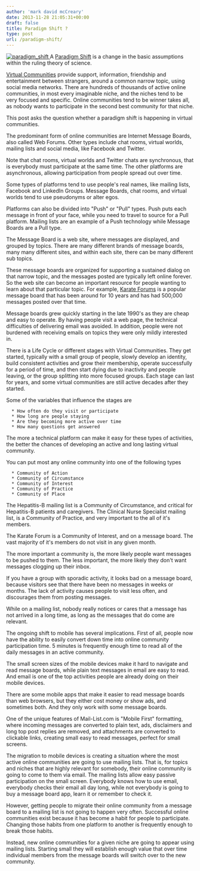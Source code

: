 ```yaml
---
author: 'mark david mcCreary'
date: 2013-11-28 21:05:31+00:00
draft: false
title: Paradigm Shift ?
type: post
url: /paradigm-shift/
---
```


[![paradigm_shift](/uploads/2013/12/paradigm_shift.jpeg)
](/uploads/2013/12/paradigm_shift.jpeg)A [Paradigm Shift](http://en.wikipedia.org/wiki/Paradigm_shift) is a change in the basic assumptions within the ruling theory of science.

[Virtual Communities](http://en.wikipedia.org/wiki/Online_Community) provide support, information, friendship and entertainment between strangers, around a common narrow topic, using social media networks. There are hundreds of thousands of active online communities, in most every imaginable niche, and the niches tend to be very focused and specific. Online communities tend to be winner takes all, as nobody wants to participate in the second best community for that niche.

This post asks the question whether a paradigm shift is happening in virtual communities.

The predominant form of online communities are Internet Message Boards, also called Web Forums. Other types include chat rooms, virtual worlds, mailing lists and social media, like Facebook and Twitter.

Note that chat rooms, virtual worlds and Twitter chats are synchronous, that is everybody must participate at the same time. The other platforms are asynchronous, allowing participation from people spread out over time.

Some types of platforms tend to use people's real names, like mailing lists, Facebook and LinkedIn Groups. Message Boards, chat rooms, and virtual worlds tend to use pseudonyms or alter egos.

Platforms can also be divided into "Push" or "Pull" types. Push puts each message in front of your face, while you need to travel to source for a Pull platform. Mailing lists are an example of a Push technology while Message Boards are a Pull type.

The Message Board is a web site, where messages are displayed, and grouped by topics. There are many different brands of message boards, many many different sites, and within each site, there can be many different sub topics.

These message boards are organized for supporting a sustained dialog on that narrow topic, and the messages posted are typically left online forever. So the web site can become an important resource for people wanting to learn about that particular topic. For example, [Karate Forums](http://www.karateforums.com) is a popular message board that has been around for 10 years and has had 500,000 messages posted over that time.

Message boards grew quickly starting in the late 1990's as they are cheap and easy to operate. By having people visit a web page, the technical difficulties of delivering email was avoided. In addition, people were not burdened with receiving emails on topics they were only mildly interested in.

There is a Life Cycle or different stages with Virtual Communities. They get started, typically with a small group of people, slowly develop an identity, build consistent activities and grow their membership, operate successfully for a period of time, and then start dying due to inactivity and people leaving, or the group splitting into more focused groups. Each stage can last for years, and some virtual communities are still active decades after they started.

Some of the variables that influence the stages are



	  * How often do they visit or participate
	  * How long are people staying
	  * Are they becoming more active over time
	  * How many questions get answered

The more a technical platform can make it easy for these types of activities, the better the chances of developing an active and long lasting virtual community.

You can put most any online community into one of the following types

	  * Community of Action
	  * Community of Circumstance
	  * Community of Interest
	  * Community of Practice
	  * Community of Place

The Hepatitis-B mailing list is a Community of Circumstance, and critical for Hepatitis-B patients and caregivers. The Clinical Nurse Specialist mailing list, is a Community of Practice, and very important to the all of it's members.

The Karate Forum is a Community of Interest, and on a message board. The vast majority of it's members do not visit in any given month.

The more important a community is, the more likely people want messages to be pushed to them. The less important, the more likely they don't want messages clogging up their inbox.

If you have a group with sporadic activity, it looks bad on a message board, because visitors see that there have been no messages in weeks or months. The lack of activity causes people to visit less often, and discourages them from posting messages.

While on a mailing list, nobody really notices or cares that a message has not arrived in a long time, as long as the messages that do come are relevant.

The ongoing shift to mobile has several implications. First of all, people now have the ability to easily convert down time into online community participation time. 5 minutes is frequently enough time to read all of the daily messages in an active community.

The small screen sizes of the mobile devices make it hard to navigate and read message boards, while plain text messages in email are easy to read. And email is one of the top activities people are already doing on their mobile devices.

There are some mobile apps that make it easier to read message boards than web browsers, but they either cost money or show ads, and sometimes both. And they only work with some message boards.

One of the unique features of Mail-List.com is "Mobile First" formatting, where incoming messages are converted to plain text, ads, disclaimers and long top post replies are removed, and attachments are converted to clickable links, creating small easy to read messages, perfect for small screens.

The migration to mobile devices is creating a situation where the most active online communities are going to use mailing lists. That is, for topics and niches that are highly relevant for somebody, their online community is going to come to them via email. The mailing lists allow easy passive participation on the small screen. Everybody knows how to use email, everybody checks their email all day long, while not everybody is going to buy a message board app, learn it or remember to check it.

However, getting people to migrate their online community from a message board to a mailing list is not going to happen very often. Successful online communities exist because it has become a habit for people to participate. Changing those habits from one platform to another is frequently enough to break those habits.

Instead, new online communities for a given niche are going to appear using mailing lists. Starting small they will establish enough value that over time individual members from the message boards will switch over to the new community.






